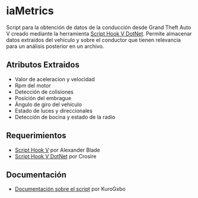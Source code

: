 # iaMetrics
Script para la obtención de datos de la conducción desde Grand Theft Auto V creado mediante la herramienta [Script Hook V DotNet](https://github.com/crosire/scripthookvdotnet).
Permite almacenar datos extraidos del vehículo y sobre el conductor que tienen relevancia para un análisis posterior en un archivo.
## Atributos Extraidos
* Valor de aceleracion y velocidad
* Rpm del motor
* Detección de colisiones
* Posición del embrague
* Ángulo de giro del vehículo
* Estado de luces y direccionales
* Detección de bocina y estado de la radio
## Requerimientos
* [Script Hook V](https://www.dev-c.com/gtav/scripthookv/) por Alexander Blade
* [Script Hook V DotNet](https://github.com/crosire/scripthookvdotnet) por Crosire
## Documentación
* [Documentación sobre el script](https://gxlab.000webhostapp.com/html/index.html) por KuroGxbo
